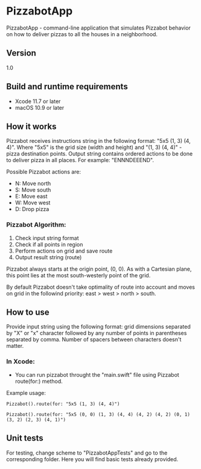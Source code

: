 # PizzabotApp

PizzabotApp - command-line application that simulates Pizzabot behavior on how to deliver pizzas to all the houses in a neighborhood.

## Version

1.0

## Build and runtime requirements

- Xcode 11.7 or later
- macOS 10.9 or later

## How it works

Pizzabot receives instructions string in the following format: "5x5 (1, 3) (4, 4)". Where "5x5" is the grid size (width and height) and "(1, 3) (4, 4)" - pizza destination points. Output string contains ordered actions to be done to deliver pizza in all places. For example: "ENNNDEEEND".

Possible Pizzabot actions are:
- N: Move north
- S: Move south
- E: Move east
- W: Move west
- D: Drop pizza

### Pizzabot Algorithm:
1. Check input string format
2. Check if all points in region
3. Perform actions on grid and save route
4. Output result string (route)

Pizzabot always starts at the origin point, (0, 0). As with a Cartesian plane, this point lies at the most south-westerly point of the grid.

By default Pizzabot doesn't take optimality of route into account and moves on grid in the followind priority: east > west > north > south.

## How to use

Provide input string using the following format: grid dimensions separated by "X" or "x" character followed by any number of points in parentheses separated by comma. Number of spacers between characters doesn't matter.

### In Xcode:

- You can run pizzabot throught the "main.swift" file using Pizzabot route(for:) method.

Example usage:

```
Pizzabot().route(for: "5x5 (1, 3) (4, 4)")

Pizzabot().route(for: "5x5 (0, 0) (1, 3) (4, 4) (4, 2) (4, 2) (0, 1) (3, 2) (2, 3) (4, 1)")
```

## Unit tests

For testing, change scheme to "PizzabotAppTests" and go to the corresponding folder. Here you will find  basic tests already provided.
